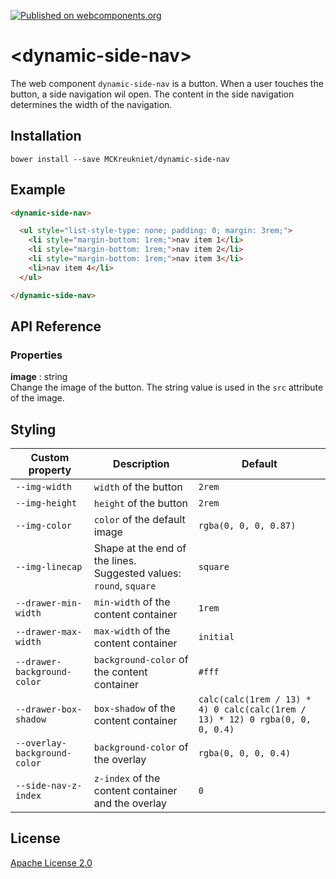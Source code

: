 [![Published on webcomponents.org](https://img.shields.io/badge/webcomponents.org-published-blue.svg)](https://www.webcomponents.org/element/MCKreukniet/dynamic-side-nav)

# \<dynamic-side-nav\>

The web component `dynamic-side-nav` is a button. When a user touches the button, a side navigation wil open. The content in the side navigation determines the width of the navigation.

## Installation

```
bower install --save MCKreukniet/dynamic-side-nav
```

## Example

<!--
```
<custom-element-demo>
  <template>
    <link rel="import" href="dynamic-side-nav.html">
    <style>
      dynamic-side-nav {
        height: 21rem;
      }
    </style>
    <next-code-block></next-code-block>
  </template>
</custom-element-demo>
```
-->
```html
<dynamic-side-nav>

  <ul style="list-style-type: none; padding: 0; margin: 3rem;">
    <li style="margin-bottom: 1rem;">nav item 1</li>
    <li style="margin-bottom: 1rem;">nav item 2</li>
    <li style="margin-bottom: 1rem;">nav item 3</li>
    <li>nav item 4</li>
  </ul>

</dynamic-side-nav>
```

## API Reference
### Properties
**image** : string  
Change the image of the button. The string value is used in the `src` attribute of the image.

## Styling

| Custom property              | Description | Default |
| ---------------------------- | ----------- | ------- |
| `--img-width`                | `width` of the button | `2rem` |
| `--img-height`               | `height` of the button | `2rem` |
| `--img-color`                | `color` of the default image | `rgba(0, 0, 0, 0.87)` |
| `--img-linecap`              | Shape at the end of the lines. Suggested values: `round`, `square` | `square` |
| `--drawer-min-width`         | `min-width` of the content container | `1rem` |
| `--drawer-max-width`         | `max-width` of the content container | `initial` |
| `--drawer-background-color`  | `background-color` of the content container | `#fff` |
| `--drawer-box-shadow`        | `box-shadow` of the content container | `calc(calc(1rem / 13) * 4) 0 calc(calc(1rem / 13) * 12) 0 rgba(0, 0, 0, 0.4)` |
| `--overlay-background-color` | `background-color` of the overlay | `rgba(0, 0, 0, 0.4)` |
| `--side-nav-z-index`         | `z-index` of the content container and the overlay | `0` |

## License

[Apache License 2.0](https://github.com/MCKreukniet/dynamic-side-nav/blob/master/LICENSE.md)

